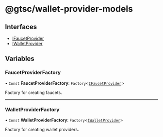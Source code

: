 # @gtsc/wallet-provider-models

## Interfaces

- [IFaucetProvider](interfaces/IFaucetProvider.md)
- [IWalletProvider](interfaces/IWalletProvider.md)

## Variables

### FaucetProviderFactory

• `Const` **FaucetProviderFactory**: `Factory`\<[`IFaucetProvider`](interfaces/IFaucetProvider.md)\>

Factory for creating faucets.

___

### WalletProviderFactory

• `Const` **WalletProviderFactory**: `Factory`\<[`IWalletProvider`](interfaces/IWalletProvider.md)\>

Factory for creating wallet providers.
